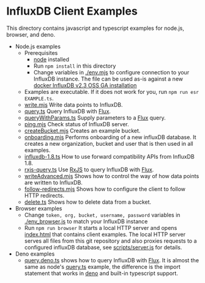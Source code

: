 # InfluxDB Client Examples

This directory contains javascript and typescript examples for node.js, browser, and deno.

- Node.js examples
  - Prerequisites
    - [node](https://nodejs.org/en/) installed
    - Run `npm install` in this directory
    - Change variables in [./env.mjs](env.mjs) to configure connection to your InfluxDB instance. The file can be used as-is against a new [docker InfluxDB v2.3 OSS GA installation](https://docs.influxdata.com/influxdb/v2.3/get-started/)
  - Examples are executable. If it does not work for you, run `npm run esr EXAMPLE.ts`.
  - [write.mjs](./write.mjs)
    Write data points to InfluxDB.
  - [query.ts](./query.ts)
    Query InfluxDB with [Flux](https://docs.influxdata.com/influxdb/latest/get-started/).
  - [queryWithParams.ts](./queryWithParams.ts)
    Supply parameters to a [Flux](https://docs.influxdata.com/influxdb/latest/get-started/) query.
  - [ping.mjs](./ping.mjs)
    Check status of InfluxDB server.
  - [createBucket.mjs](./createBucket.mjs)
    Creates an example bucket.
  - [onboarding.mjs](./onboarding.mjs)
    Performs onboarding of a new influxDB database. It creates a new organization, bucket and user that is then used in all examples.
  - [influxdb-1.8.ts](./influxdb-1.8.ts)
    How to use forward compatibility APIs from InfluxDB 1.8.
  - [rxjs-query.ts](./rxjs-query.ts)
    Use [RxJS](https://rxjs.dev/) to query InfluxDB with [Flux](https://docs.influxdata.com/influxdb/latest/get-started/).
  - [writeAdvanced.mjs](./writeAdvanced.mjs)
    Shows how to control the way of how data points are written to InfluxDB.
  - [follow-redirects.mjs](./follow-redirects.mjs)
    Shows how to configure the client to follow HTTP redirects.
  - [delete.ts](./delete.ts)
    Shows how to delete data from a bucket.
- Browser examples
  - Change `token, org, bucket, username, password` variables in [./env_browser.js](env_browser.js) to match your InfluxDB instance
  - Run `npm run browser`
    It starts a local HTTP server and opens [index.html](./index.html) that contains client examples.
    The local HTTP server serves all files from this git repository and also proxies requests
    to a configured influxDB database, see [scripts/server.js](./scripts/server.js) for details.
- Deno examples
  - [query.deno.ts](./query.deno.ts) shows how to query InfluxDB with [Flux](https://docs.influxdata.com/influxdb/latest/get-started/).
    It is almost the same as node's [query.ts](./query.ts) example, the difference is the import statement that works in [deno](https://deno.land) and built-in typescript support.
